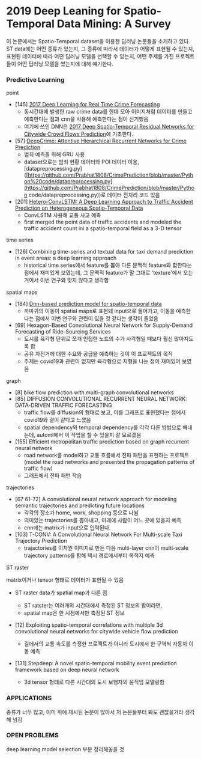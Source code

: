 # 2019 Deep Leaning for Spatio-Temporal Data Mining: A Survey

이 논문에서는 Spatio-Temporal dataset을 이용한 딥러닝 논문들을 소개하고 있다. ST data에는 어떤 종류가 있는지, 그 종류에 따라서 데이터가 어떻게 표현될 수 있는지, 표현된 데이터에 따라 어떤 딥러닝 모델을 선택할 수 있는지, 어떤 주제를 가진 프로젝트들이 어떤 딥러닝 모델을 썼는지에 대해 얘기한다.



### Predictive Learning

point

- [145] [2017 Deep Learning for Real Time Crime Forecasting](2017%20Deep%20Learning%20for%20Real%20Time%20Crime%20Forecasting.md)
  - 동시간대에 발생한 raw crime data를 한데 모아 이미지처럼 데이터를 만들고 예측한다는 점과 cnn을 사용해 예측한다는 점이 신기했음
  - 여기에 쓰인 DNN은 [2017 Deep Spatio-Temporal Residual Networks for Citywide Crowd Flows Prediction](2017%20Deep%20Spatio-Temporal%20Residual%20Networks%20for%20Citywide%20Crowd%20Flows%20Prediction.md)에 기초한다.
- [57] [DeepCrime: Attentive Hierarchical Recurrent Networks for Crime Prediction](2018%20DeepCrime%20Attentive%20Hierarchical%20Recurrent%20Networks%20for%20Crime%20Prediction.md)
  - 범죄 예측을 위해 GRU 사용
  - dataset으로는 범죄 현황 데이터와 POI 데이터 이용, [datapreprocessing.py]([https://github.com/Prabhat1808/CrimePrediction/blob/master/Python%20code/datapreprocessing.py](https://github.com/Prabhat1808/CrimePrediction/blob/master/Python code/datapreprocessing.py))로 데이터 전처리 코드 있음
- [201] [Hetero-ConvLSTM: A Deep Learning Approach to Traffic Accident Prediction on Heterogeneous Spatio-Temporal Data](2018%20Hetero-ConvLSTM%20A%20Deep%20Learning%20Approach%20to%20Traffic%20Accident%20Prediction%20on%20Heterogeneous%20Spatio-Temporal%20Data.md)
  - ConvLSTM 사용해 교통 사고 예측
  - first merged the point data of traffic accidents and modeled the traffic accident count ini a spatio-temporal field as a 3-D tensor



time series

- [126] Combining time-series and textual data for taxi demand prediction in event areas: a deep learning approach
  - historical time series에서 feature를 뽑아 다른 문맥적 feature와 합한다는 점에서 재미있게 보였는데, 그 문맥적 feature가 말 그대로 'texture'에서 오는 거여서 이번 연구와 맞지 않다고 생각함



spatial maps

- [184] [Dnn-based prediction model for spatio-temporal data](2016%20DNN-Based%20Prediction%20Model%20for%20Spatial-Temporal%20Data.md)
  - 까마귀의 이동이 spatial maps로 표현돼 input으로 들어가고, 이동을 예측한다는 점에서 이번 연구와 관련이 있을 것 같다는 생각이 들었음
- [69] Hexagon-Based Convolutional Neural Network for Supply-Demand Forecasting of Ride-Sourcing Services
  - 도시를 육각형 단위로 쪼개 인접한 노드의 수가 사각형일 때보다 훨신 많아지도록 함
  - 공유 자전거에 대한 수요와 공급을 예측하는 것이 이 프로젝트의 목적
  - 주제는 covid19과 관련이 없지만 육각형으로 지형을 나눈 점이 재미있어 보였음



graph

- [8] bike flow prediction with multi-graph convolutional networks
- [85] DIFFUSION CONVOLUTIONAL RECURRENT NEURAL NETWORK: DATA-DRIVEN TRAFFIC FORECASTING
  - traffic flow를 diffusion의 형태로 보고, 이를 그래프로 표현했다는 점에서 covid19와 결이 같다고 느꼈음
  - spatial dependency와 temporal dependency를 각각 다른 방법으로 빼내는데, automl에서 이 작업을 할 수 있을지 잘 모르겠음
- [155] Efficient metropolitan traffic prediction based on graph recurrent neural network
  - road network를 model하고 교통 흐름에서 전파 패턴을 표현하는 프로젝트 (model the road networks and presented the propagation patterns of traffic flow)
  - 그래프에서 전파 패턴 학습



trajectories

- [67 61-72] A convolutional neural network approach for modeling semantic trajectories and predicting future locations
  - 각각의 장소가 home, work, shopping 등으로 나뉨
  - 의미있는 trajectories를 뽑아내고, 미래에 사람이 어느 곳에 있을지 예측
  - cnn에는 matrix가 input으로 입력된다.
- [103] T-CONV: A Convolutional Neural Network For Multi-scale Taxi Trajectory Prediction
  - trajactories를 이차원 이미지로 만든 다음 multi-layer cnn이 multi-scale trajectory patterns를 합해 택시 경로에서부터 목적지 예측



ST raster

matrix이거나 tensor 형태로 데이터가 표현될 수 있음

- ST raster data가 spatial map과 다른 점
  - ST ratster는 여러개의 시간대에서 측정된 ST 정보의 합이라면,
  - spatial map은 한 시점에서만 측정된 ST 정보

- [12] Exploiting spatio-temporal correlations with multiple 3d convolutional neural networks for citywide vehicle flow prediction
  - 길에서의 교통 속도를 측정한 프로젝트가 아니라 도시에서 한 구역씩 자동차 이동 예측
- [131] Stepdeep: A novel spatio-temporal mobility event prediction framework based on deep neural network
  - 3d tensor 형태로 다른 시간대의 도시 보행자의 움직임 모델링함



### APPLICATIONS

종류가 너무 많고, 이미 위에 제시된 논문이 많아서 저 논문들부터 봐도 괜찮을거라 생각해 넘김



### OPEN PROBLEMS

deep learning model selection 부분 정리해놓을 것